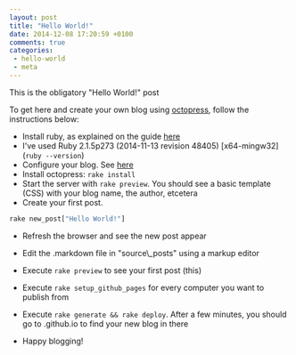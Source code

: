 ```yaml
---
layout: post
title: "Hello World!"
date: 2014-12-08 17:20:59 +0100
comments: true
categories: 
 - hello-world
 - meta
---
```


This is the obligatory "Hello World!" post 

To get here and create your own blog using [octopress], follow the
instructions below:

* Install ruby, as explained on the guide
  [here](http://octopress.org/docs/setup/)
 * I've used Ruby 2.1.5p273 (2014-11-13 revision 48405) \[x64-mingw32\]
   (``ruby --version``)
* Configure your blog. See
  [here](http://octopress.org/docs/configuring/)
* Install octopress: ````rake install````
* Start the server with ````rake preview````. You should see a basic
  template (CSS) with your blog name, the author, etcetera
* Create your first post. 

 ````cmd
rake new_post["Hello World!"]
````

* Refresh the browser and see the new post appear
* Edit the .markdown file in "source\\_posts" using a markup editor
* Execute ````rake preview```` to see your first post (this)
* Execute ````rake setup_github_pages```` for every computer you want to
  publish from
* Execute ````rake generate && rake deploy````. After a few minutes, you
  should go to
  <username>.github.io to find your new blog in there

* Happy blogging!

[octopress]: http://octopress.org/
